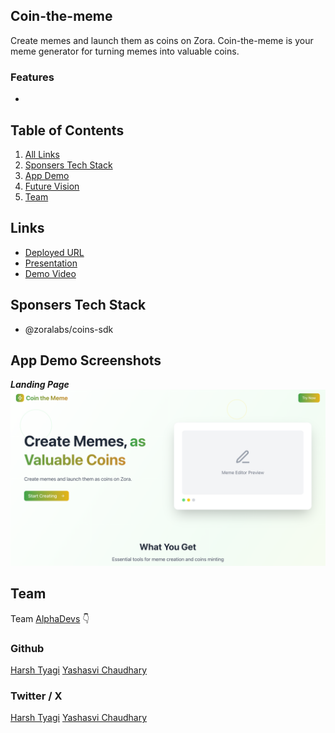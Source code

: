 ## Coin-the-meme

Create memes and launch them as coins on Zora. Coin-the-meme is your meme generator for turning memes into valuable coins.

### Features

-

## Table of Contents

1. [All Links](#links)
2. [Sponsers Tech Stack](#sponsers-tech-stack)
3. [App Demo](#app-demo-screenshots)
4. [Future Vision](#future-vision)
5. [Team](#team)

## Links

- [Deployed URL](https://coin-the-meme.vercel.app/)
- [Presentation]()
- [Demo Video]()

## Sponsers Tech Stack

- @zoralabs/coins-sdk

## App Demo Screenshots

**_Landing Page_**
![Landing Page](/public/landing-page.png)

## Team

Team [AlphaDevs](https://www.alphadevs.dev) 👇

### Github

[Harsh Tyagi](https://github.com/mr-harshtyagi)
[Yashasvi Chaudhary](https://github.com/0xyshv)

### Twitter / X

[Harsh Tyagi](https://twitter.com/0xmht)
[Yashasvi Chaudhary](https://twitter.com/0xyshv)
